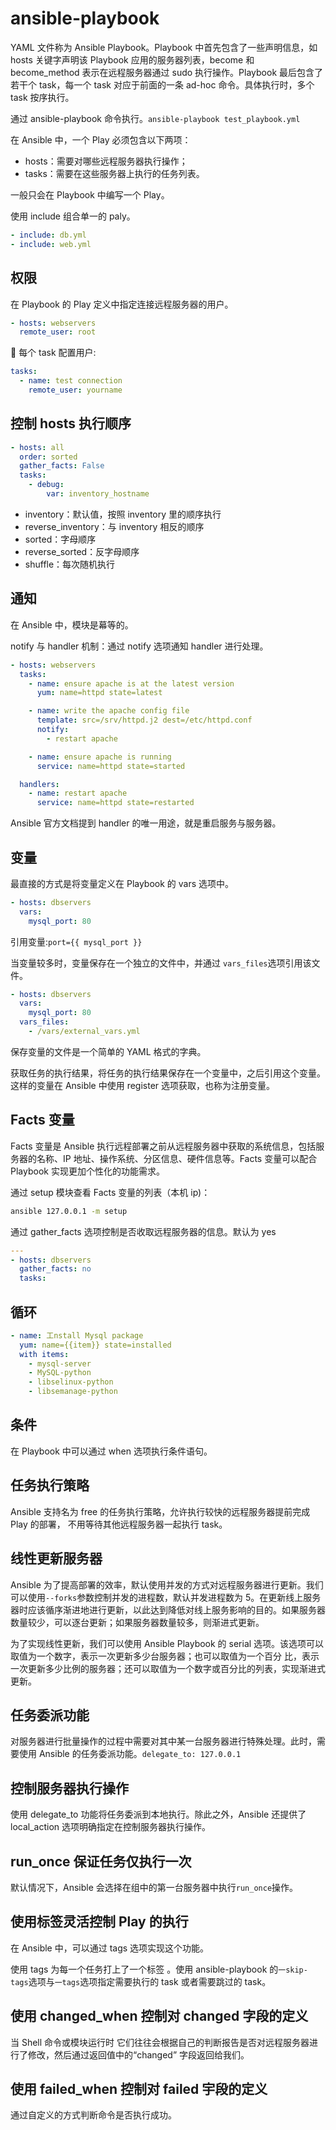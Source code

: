 # ansible-playbook

YAML 文件称为 Ansible Playbook。Playbook 中首先包含了一些声明信息，如 hosts 关键字声明该 Playbook 应用的服务器列表，become 和 become_method 表示在远程服务器通过 sudo 执行操作。Playbook 最后包含了若干个 task，每一个 task 对应于前面的一条 ad-hoc 命令。具体执行时，多个 task 按序执行。

通过 ansible-playbook 命令执行。`ansible-playbook test_playbook.yml`

在 Ansible 中，一个 Play 必须包含以下两项：

- hosts：需要对哪些远程服务器执行操作；
- tasks：需要在这些服务器上执行的任务列表。

一般只会在 Playbook 中编写一个 Play。

使用 include 组合单一的 paly。

```yaml
- include: db.yml
- include: web.yml
```

## 权限

在 Playbook 的 Play 定义中指定连接远程服务器的用户。

```yaml
- hosts: webservers
  remote_user: root
```

 每个 task 配置用户:

```yaml
tasks:
  - name: test connection
    remote_user: yourname
```

## 控制 hosts 执行顺序

```yaml
- hosts: all
  order: sorted
  gather_facts: False
  tasks:
    - debug:
        var: inventory_hostname
```

- inventory：默认值，按照 inventory 里的顺序执行
- reverse_inventory：与 inventory 相反的顺序
- sorted：字母顺序
- reverse_sorted：反字母顺序
- shuffle：每次随机执行

## 通知

在 Ansible 中，模块是幕等的。

notify 与 handler 机制：通过 notify 选项通知 handler 进行处理。

```yaml
- hosts: webservers
  tasks:
    - name: ensure apache is at the latest version
      yum: name=httpd state=latest

    - name: write the apache config file
      template: src=/srv/httpd.j2 dest=/etc/httpd.conf
      notify:
        - restart apache

    - name: ensure apache is running
      service: name=httpd state=started

  handlers:
    - name: restart apache
      service: name=httpd state=restarted
```

Ansible 官方文档提到 handler 的唯一用途，就是重启服务与服务器。

## 变量

最直接的方式是将变量定义在 Playbook 的 vars 选项中。

```yaml
- hosts: dbservers
  vars:
    mysql_port: 80
```

引用变量:`port={{ mysql_port }}`

当变量较多时，变量保存在一个独立的文件中，并通过 `vars_files`选项引用该文件。

```yaml
- hosts: dbservers
  vars:
    mysql_port: 80
  vars_files:
    - /vars/external_vars.yml
```

保存变量的文件是一个简单的 YAML 格式的字典。

获取任务的执行结果，将任务的执行结果保存在一个变量中，之后引用这个变量。这样的变量在 Ansible 中使用 register 选项获取，也称为注册变量。

## Facts 变量

Facts 变量是 Ansible 执行远程部署之前从远程服务器中获取的系统信息，包括服务器的名称、IP 地址、操作系统、分区信息、硬件信息等。Facts 变量可以配合 Playbook 实现更加个性化的功能需求。

通过 setup 模块查看 Facts 变量的列表（本机 ip)：

```bash
ansible 127.0.0.1 -m setup
```

通过 gather_facts 选项控制是否收取远程服务器的信息。默认为 yes

```yaml
---
- hosts: dbservers
  gather_facts: no
  tasks:
```

## 循环

```yaml
- name: 工nstall Mysql package
  yum: name={{item}} state=installed
  with items:
    - mysql-server
    - MySQL-python
    - libselinux-python
    - libsemanage-python
```

## 条件

在 Playbook 中可以通过 when 选项执行条件语句。

## 任务执行策略

Ansible 支持名为 free 的任务执行策略，允许执行较快的远程服务器提前完成 Play 的部署， 不用等待其他远程服务器一起执行 task。

## 线性更新服务器

Ansible 为了提高部署的效率，默认使用并发的方式对远程服务器进行更新。我们可以使用`--forks`参数控制并发的进程数，默认并发进程数为 5。在更新线上服务器时应该循序渐进地进行更新，以此达到降低对线上服务影响的目的。如果服务器数量较少，可以逐台更新；如果服务器数量较多，则渐进式更新。

为了实现线性更新，我们可以使用 Ansible Playbook 的 serial 选项。该选项可以取值为一个数字，表示一次更新多少台服务器；也可以取值为一个百分 比，表示一次更新多少比例的服务器；还可以取值为一个数字或百分比的列表，实现渐进式更新。

## 任务委派功能

对服务器进行批量操作的过程中需要对其中某一台服务器进行特殊处理。此时，需要使用 Ansible 的任务委派功能。`delegate_to: 127.0.0.1`

## 控制服务器执行操作

使用 delegate_to 功能将任务委派到本地执行。除此之外，Ansible 还提供了 local_action 选项明确指定在控制服务器执行操作。

## run_once 保证任务仅执行一次

默认情况下，Ansible 会选择在组中的第一台服务器中执行`run_once`操作。

## 使用标签灵活控制 Play 的执行

在 Ansible 中，可以通过 tags 选项实现这个功能。

使用 tags 为每一个任务打上了一个标签 。使用 ansible-playbook 的`一skip-tags`选项与`一tags`选项指定需要执行的 task 或者需要跳过的 task。

## 使用 changed_when 控制对 changed 字段的定义

当 Shell 命令或模块运行时 它们往往会根据自己的判断报告是否对远程服务器进行了修改，然后通过返回值中的“changed” 字段返回给我们。

## 使用 failed_when 控制对 failed 宇段的定义

通过自定义的方式判断命令是否执行成功。
